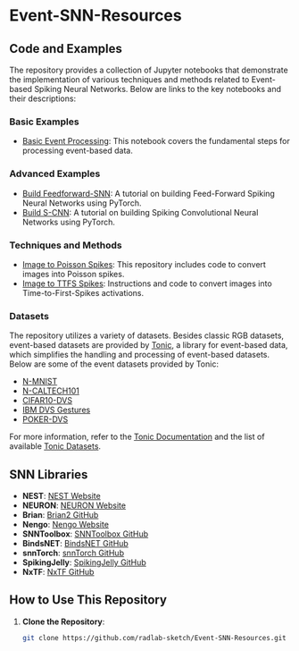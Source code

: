 # Event-SNN-Resources

## Code and Examples

The repository provides a collection of Jupyter notebooks that demonstrate the implementation of various techniques and methods related to Event-based Spiking Neural Networks. Below are links to the key notebooks and their descriptions:

### Basic Examples

- [Basic Event Processing](https://github.com/radlab-sketch/Event-SNN-Resources/blob/main/Basic_Spiking_Example.ipynb): This notebook covers the fundamental steps for processing event-based data.

### Advanced Examples
- [Build Feedforward-SNN](https://github.com/radlab-sketch/Event-SNN-Resources/blob/main/FFSNN_Tutorial.ipynb): A tutorial on building Feed-Forward Spiking Neural Networks using PyTorch.
- [Build S-CNN](https://github.com/radlab-sketch/Event-SNN-Resources/blob/main/SCSNN_Tutorial.ipynb): A tutorial on building Spiking Convolutional Neural Networks using PyTorch.
  
### Techniques and Methods
- [Image to Poisson Spikes](https://github.com/mervess/images-to-spikes): This repository includes code to convert images into Poisson spikes.
- [Image to TTFS Spikes](https://github.com/NEvision/NE15/blob/master/focal/focal.py): Instructions and code to convert images into Time-to-First-Spikes activations.


### Datasets

The repository utilizes a variety of datasets. Besides classic RGB datasets, event-based datasets are provided by [Tonic](https://tonic.readthedocs.io/en/latest/), a library for event-based data, which simplifies the handling and processing of event-based datasets. Below are some of the event datasets provided by Tonic:

- [N-MNIST](https://www.garrickorchard.com/datasets/n-mnist)
- [N-CALTECH101](https://www.garrickorchard.com/datasets/n-caltech101)
- [CIFAR10-DVS](https://www.frontiersin.org/articles/10.3389/fnins.2017.00309/full)
- [IBM DVS Gestures](https://research.ibm.com/interactive/dvsgesture)
- [POKER-DVS](http://www2.imse-cnm.csic.es/caviar/POKERDVS.html)

For more information, refer to the [Tonic Documentation](https://tonic.readthedocs.io/en/latest/) and the list of available [Tonic Datasets](https://tonic.readthedocs.io/en/latest/datasets.html).

## SNN Libraries

- **NEST**: [NEST Website](https://www.nest-simulator.org)
- **NEURON**: [NEURON Website](https://neuron.yale.edu/neuron)
- **Brian**: [Brian2 GitHub](https://github.com/brian-team/brian2)
- **Nengo**: [Nengo Website](https://www.nengo.ai/)
- **SNNToolbox**: [SNNToolbox GitHub](https://github.com/NeuromorphicProcessorProject/SNNToolbox)
- **BindsNET**: [BindsNET GitHub](https://github.com/BindsNET)
- **snnTorch**: [snnTorch GitHub](https://github.com/jeshraghian/snntorch)
- **SpikingJelly**: [SpikingJelly GitHub](https://github.com/fangwei123456/spikingjelly)
- **NxTF**: [NxTF GitHub](https://github.com/rueckauer/NxTF)
  
## How to Use This Repository

1. **Clone the Repository**:
   ```bash
   git clone https://github.com/radlab-sketch/Event-SNN-Resources.git
